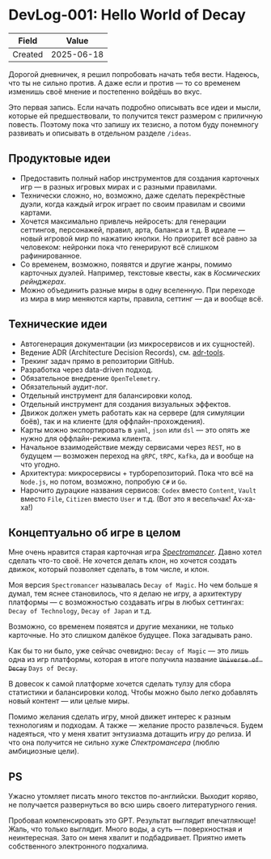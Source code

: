 # DevLog-001: Hello World of Decay

| Field   | Value      |
| ------- | ---------- |
| Created | 2025-06-18 |

Дорогой дневничек, я решил попробовать начать тебя вести. Надеюсь, что ты не сильно против. А даже если и против — то со временем изменишь своё мнение и постепенно войдёшь во вкус.

Это первая запись. Если начать подробно описывать все идеи и мысли, которые ей предшествовали, то получится текст размером с приличную повесть. Поэтому пока что запишу их тезисно, а потом буду понемногу развивать и описывать в отдельном разделе `/ideas`.

## Продуктовые идеи

- Предоставить полный набор инструментов для создания карточных игр — в разных игровых мирах и с разными правилами.
- Технически сложно, но, возможно, даже сделать перекрёстные дуэли, когда каждый игрок играет по своим правилам и своими картами.
- Хочется максимально привлечь нейросеть: для генерации сеттингов, персонажей, правил, арта, баланса и т.д. В идеале — новый игровой мир по нажатию кнопки. Но приоритет всё равно за человеком: нейронки пока что генерируют всё слишком рафинированное.
- Со временем, возможно, появятся и другие жанры, помимо карточных дуэлей. Например, текстовые квесты, как в _Космических рейнджерах_.
- Можно объединить разные миры в одну вселенную. При переходе из мира в мир меняются карты, правила, сеттинг — да и вообще всё.

## Технические идеи

- Автогенерация документации (из микросервисов и их сущностей).
- Ведение ADR (Architecture Decision Records), см. [adr-tools](https://github.com/npryce/adr-tools).
- Трекинг задач прямо в репозитории GitHub.
- Разработка через data-driven подход.
- Обязательное внедрение `OpenTelemetry`.
- Обязательный аудит-лог.
- Отдельный инструмент для балансировки колод.
- Отдельный инструмент для создания визуальных эффектов.
- Движок должен уметь работать как на сервере (для симуляции боёв), так и на клиенте (для оффлайн-прохождения).
- Карты можно экспортировать в `yaml`, `json` или `dsl` — это опять же нужно для оффлайн-режима клиента.
- Начальное взаимодействие между сервисами через `REST`, но в будущем — возможен переход на `gRPC`, `tRPC`, `Kafka`, да и вообще на что угодно.
- Архитектура: микросервисы + турборепозиторий. Пока что всё на `Node.js`, но потом, возможно, попробую `C#` и `Go`.
- Нарочито дурацкие названия сервисов: `Codex` вместо `Content`, `Vault` вместо `File`, `Citizen` вместо `User` и т.д. (Вот это я весельчак! Ах-ха-ха!)

## Концептуально об игре в целом

Мне очень нравится старая карточная игра [_Spectromancer_](https://spectromancer.com). Давно хотел сделать что-то своё. Не хочется делать клон, но хочется создать движок, который позволяет сделать, в том числе, и клон.

Моя версия `Spectromancer` называлась `Decay of Magic`. Но чем больше я думал, тем яснее становилось, что я делаю не игру, а архитектуру платформы — с возможностью создавать игры в любых сеттингах: `Decay of Technology`, `Decay of Japan` и т.д.

Возможно, со временем появятся и другие механики, не только карточные. Но это слишком далёкое будущее. Пока загадывать рано.

Как бы то ни было, уже сейчас очевидно: `Decay of Magic` — это лишь одна из игр платформы, которая в итоге получила название ~~`Universe of Decay`~~ `Days of Decay`.

В довесок к самой платформе хочется сделать тулзу для сбора статистики и балансировки колод. Чтобы можно было легко добавлять новый контент — или целые миры.

Помимо желания сделать игру, мной движет интерес к разным технологиям и подходам. А также — желание просто развлечься. Будем надеяться, что у меня хватит энтузиазма дотащить игру до релиза. И что она получится не сильно хуже _Спектромансера_ (люблю амбициозные цели).

## PS

Ужасно утомляет писать много текстов по-английски. Выходит коряво, не получается развернуться во всю ширь своего литературного гения.

Пробовал компенсировать это GPT. Результат выглядит впечатляюще! Жаль, что только выглядит. Много воды, а суть — поверхностная и неинтересная. Зато он меня хвалит и подбадривает. Приятно иметь собственного электронного подхалима.
